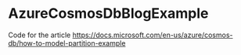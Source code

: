 # AzureCosmosDbBlogExample
Code for the article https://docs.microsoft.com/en-us/azure/cosmos-db/how-to-model-partition-example
